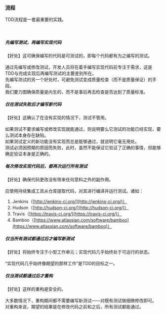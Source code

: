 ### 流程 ###
TDD流程是一套最重要的实践。
</br></br></br> 
##### 先编写测试，再编写实现代码 #####
【好处】这可确保编写的代码是可测试的，即每个代码都有为之编写的测试。</br>
</br>
通过先编写或修改测试，开发人员将在着手编写实现代码前专注于需求，这是TDD与完成实现后再编写测试的主要差别所在。</br>
先编写测试的另一个好处时，可避免测试变成质量检查（而不是质量保证）的手段。</br>
我们要力图确保质量是内生的，而不是事后再去检查是否达到了质量标准。</br>
##### 仅在测试失败后才编写新代码 #####
【好处】这确认了在没有实现的情况下，测试不管用。</br>
</br>
如果测试不要求编写或修改实现就能通过，则说明要么它测试的功能已经实现，要么测试本身存在缺陷。</br>
如果测试定义的新功能没有实现而总是能够通过，就说明它毫无用处。</br>
测试必须因预期的原因而失败，此时，虽然不能保证它验证了正确的事情，但能够确定验证本身是正确的。</br>
##### 每次修改实现代码后，都再次运行所有测试 #####
【好处】确保代码更改没有带来任何意料之外的副作用。</br>
</br>
应使用持续集成工具从仓库提取代码，对其进行编译并运行测试。诸如：
1.	Jenkins（[http://jenkins-ci.org/](http://jenkins-ci.org/)）
2.	Hudson（[http://hudson-ci.org/](http://hudson-ci.org/)）
3.	Travis（[https://travis-ci.org/](https://travis-ci.org/)）
4.	Bamboo（[https://www.atlassian.com/software/bamboo](https://www.atlassian.com/software/bamboo)） 

##### 仅当所有测试都通过后才编写新测试 #####
【好处】将始终专注于小型工作单元；实现代码几乎始终处于可运行的状态。</br>
</br>
“实现代码几乎始终像期望的那样工作”是TDD的目标之一。
##### 仅当测试都通过后才重构 #####
【好处】这样的重构是安全的。</br>
</br>
大多数情况下，重构期间都不需要编写新测试——对既有测试做细微修改即可。
对重构来说，期望的结果是在修改代码之前和之后，所有测试都能通过。
